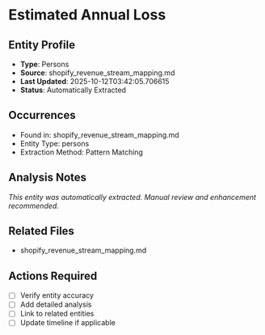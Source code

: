 # Estimated Annual Loss

## Entity Profile
- **Type**: Persons
- **Source**: shopify_revenue_stream_mapping.md
- **Last Updated**: 2025-10-12T03:42:05.706615
- **Status**: Automatically Extracted

## Occurrences
- Found in: shopify_revenue_stream_mapping.md
- Entity Type: persons
- Extraction Method: Pattern Matching

## Analysis Notes
*This entity was automatically extracted. Manual review and enhancement recommended.*

## Related Files
- shopify_revenue_stream_mapping.md

## Actions Required
- [ ] Verify entity accuracy
- [ ] Add detailed analysis
- [ ] Link to related entities
- [ ] Update timeline if applicable
